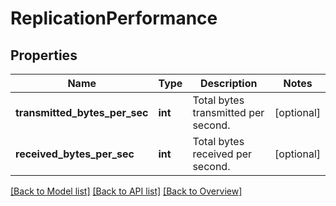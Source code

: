 # ReplicationPerformance

## Properties
Name | Type | Description | Notes
------------ | ------------- | ------------- | -------------
**transmitted_bytes_per_sec** | **int** | Total bytes transmitted per second. | [optional] 
**received_bytes_per_sec** | **int** | Total bytes received per second. | [optional] 

[[Back to Model list]](index.md#documentation-for-models) [[Back to API list]](index.md#endpoint-properties) [[Back to Overview]](index.md)


